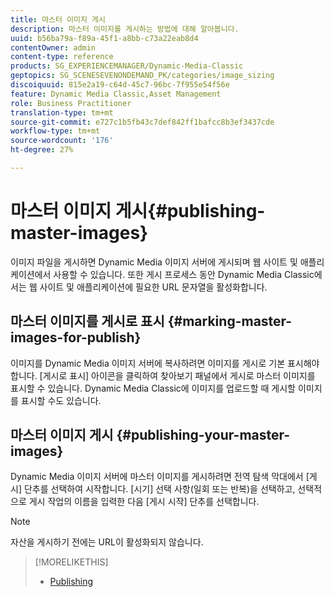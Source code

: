 ```yaml
---
title: 마스터 이미지 게시
description: 마스터 이미지를 게시하는 방법에 대해 알아봅니다.
uuid: b56ba79a-f89a-45f1-a8bb-c73a22eab8d4
contentOwner: admin
content-type: reference
products: SG_EXPERIENCEMANAGER/Dynamic-Media-Classic
geptopics: SG_SCENESEVENONDEMAND_PK/categories/image_sizing
discoiquuid: 815e2a19-c64d-45c7-96bc-7f955e54f56e
feature: Dynamic Media Classic,Asset Management
role: Business Practitioner
translation-type: tm+mt
source-git-commit: e727c1b5fb43c7def842ff1bafcc8b3ef3437cde
workflow-type: tm+mt
source-wordcount: '176'
ht-degree: 27%

---
```



# 마스터 이미지 게시{#publishing-master-images}

이미지 파일을 게시하면 Dynamic Media 이미지 서버에 게시되며 웹 사이트 및 애플리케이션에서 사용할 수 있습니다. 또한 게시 프로세스 동안 Dynamic Media Classic에서는 웹 사이트 및 애플리케이션에 필요한 URL 문자열을 활성화합니다.

## 마스터 이미지를 게시로 표시 {#marking-master-images-for-publish}

이미지를 Dynamic Media 이미지 서버에 복사하려면 이미지를 게시로 기본 표시해야 합니다. [게시로 표시] 아이콘을 클릭하여 찾아보기 패널에서 게시로 마스터 이미지를 표시할 수 있습니다. Dynamic Media Classic에 이미지를 업로드할 때 게시할 이미지를 표시할 수도 있습니다.

## 마스터 이미지 게시 {#publishing-your-master-images}

Dynamic Media 이미지 서버에 마스터 이미지를 게시하려면 전역 탐색 막대에서 [게시] 단추를 선택하여 시작합니다. [시기] 선택 사항(일회 또는 반복)을 선택하고, 선택적으로 게시 작업의 이름을 입력한 다음 [게시 시작] 단추를 선택합니다.

>[!NOTE]
>
>자산을 게시하기 전에는 URL이 활성화되지 않습니다.

>[!MORELIKETHIS]
>
>* [Publishing](publishing-files.md#publishing_files)

